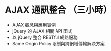 # AJAX 通訊整合 （三小時）
- AJAX 觀念與應用實例 
- jQuery 的 AJAX 相關 API 函式 
- 以 jQuery 整合 RESTful 網路服務 
- Same Origin Policy 限制與跨網域傳輸解決方案

